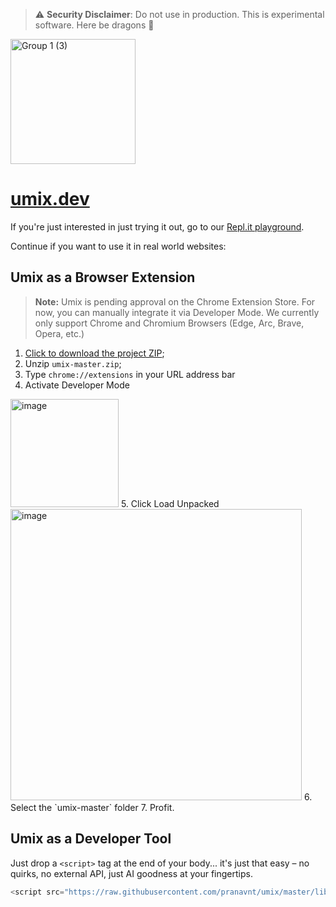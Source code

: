 > ⚠️ **Security Disclaimer**: Do not use in production. This is experimental software. Here be dragons 🐉

<img width="200" alt="Group 1 (3)" src="https://github.com/pranavnt/umix/assets/38025074/da4a9152-b980-4f39-94cf-a8e28581e3c7">

# [umix.dev](https://umix.dev)

If you're just interested in just trying it out, go to our [Repl.it playground](https://replit.com/@aidenbai05/QuestionableRedForm#script.js).

Continue if you want to use it in real world websites:

## Umix as a Browser Extension

> **Note:** Umix is pending approval on the Chrome Extension Store. For now, you can manually integrate it via Developer Mode. We currently only support Chrome and Chromium Browsers (Edge, Arc, Brave, Opera, etc.)

1. [Click to download the project ZIP](https://github.com/pranavnt/umix/archive/refs/heads/master.zip); 
2. Unzip `umix-master.zip`;
3. Type `chrome://extensions` in your URL address bar
4. Activate Developer Mode
<img width="173" alt="image" src="https://github.com/pranavnt/umix/assets/38025074/b2952e8c-a5e7-4b84-b6be-ca9a92a83504">
5. Click Load Unpacked
<img width="466" alt="image" src="https://github.com/pranavnt/umix/assets/38025074/f9f01319-f907-4fda-9667-591f4f8ffb5c">
6. Select the `umix-master` folder
7. Profit.

## Umix as a Developer Tool

Just drop a `<script>` tag at the end of your body... it's just that easy – no quirks, no external API, just AI goodness at your fingertips.

```js
<script src="https://raw.githubusercontent.com/pranavnt/umix/master/library.js?token=GHSAT0AAAAAAB4IOFADRX73XYILZ3H2UZGWZJL3W6Q"></script>
```